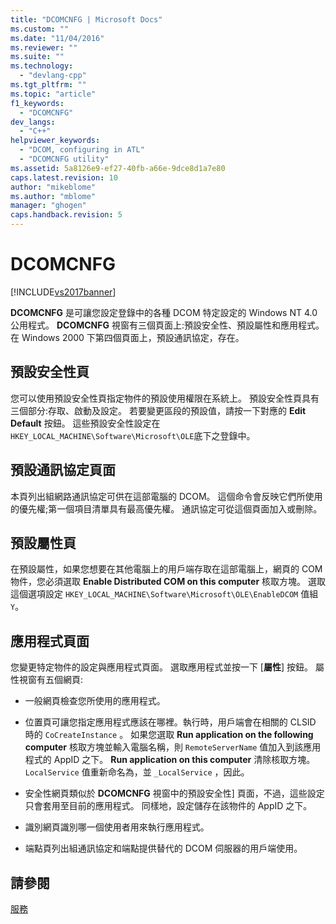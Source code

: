 ```yaml
---
title: "DCOMCNFG | Microsoft Docs"
ms.custom: ""
ms.date: "11/04/2016"
ms.reviewer: ""
ms.suite: ""
ms.technology: 
  - "devlang-cpp"
ms.tgt_pltfrm: ""
ms.topic: "article"
f1_keywords: 
  - "DCOMCNFG"
dev_langs: 
  - "C++"
helpviewer_keywords: 
  - "DCOM, configuring in ATL"
  - "DCOMCNFG utility"
ms.assetid: 5a8126e9-ef27-40fb-a66e-9dce8d1a7e80
caps.latest.revision: 10
author: "mikeblome"
ms.author: "mblome"
manager: "ghogen"
caps.handback.revision: 5
---
```

# DCOMCNFG
[!INCLUDE[vs2017banner](../assembler/inline/includes/vs2017banner.md)]

**DCOMCNFG** 是可讓您設定登錄中的各種 DCOM 特定設定的 Windows NT 4.0 公用程式。  **DCOMCNFG** 視窗有三個頁面上:預設安全性、預設屬性和應用程式。  在 Windows 2000 下第四個頁面上，預設通訊協定，存在。  
  
## 預設安全性頁  
 您可以使用預設安全性頁指定物件的預設使用權限在系統上。  預設安全性頁具有三個部分:存取、啟動及設定。  若要變更區段的預設值，請按一下對應的 **Edit Default** 按鈕。  這些預設安全性設定在 `HKEY_LOCAL_MACHINE\Software\Microsoft\OLE`底下之登錄中。  
  
## 預設通訊協定頁面  
 本頁列出組網路通訊協定可供在這部電腦的 DCOM。  這個命令會反映它們所使用的優先權;第一個項目清單具有最高優先權。  通訊協定可從這個頁面加入或刪除。  
  
## 預設屬性頁  
 在預設屬性，如果您想要在其他電腦上的用戶端存取在這部電腦上，網頁的 COM 物件，您必須選取 **Enable Distributed COM on this computer** 核取方塊。  選取這個選項設定 `HKEY_LOCAL_MACHINE\Software\Microsoft\OLE\EnableDCOM` 值組 `Y`。  
  
## 應用程式頁面  
 您變更特定物件的設定與應用程式頁面。  選取應用程式並按一下 \[**屬性**\] 按鈕。  屬性視窗有五個網頁:  
  
-   一般網頁檢查您所使用的應用程式。  
  
-   位置頁可讓您指定應用程式應該在哪裡。執行時，用戶端會在相關的 CLSID 時的 `CoCreateInstance` 。  如果您選取 **Run application on the following computer** 核取方塊並輸入電腦名稱，則 `RemoteServerName` 值加入到該應用程式的 AppID 之下。  **Run application on this computer** 清除核取方塊。 `LocalService` 值重新命名為，並 `_LocalService` ，因此。  
  
-   安全性網頁類似於 **DCOMCNFG** 視窗中的預設安全性\] 頁面，不過，這些設定只會套用至目前的應用程式。  同樣地，設定儲存在該物件的 AppID 之下。  
  
-   識別網頁識別哪一個使用者用來執行應用程式。  
  
-   端點頁列出組通訊協定和端點提供替代的 DCOM 伺服器的用戶端使用。  
  
## 請參閱  
 [服務](../atl/atl-services.md)